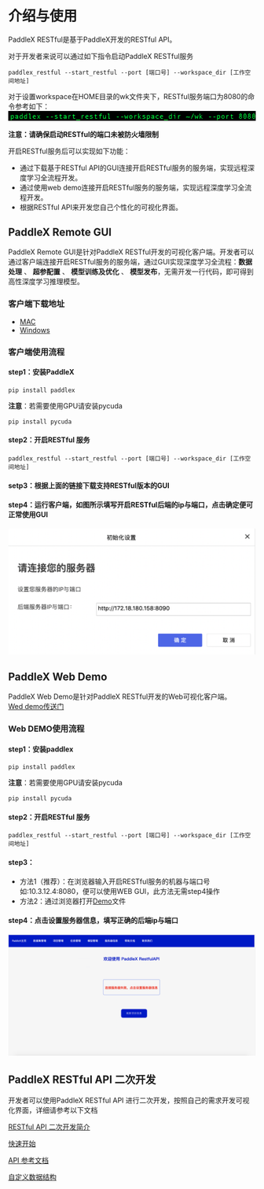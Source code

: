 # 介绍与使用
PaddleX RESTful是基于PaddleX开发的RESTful API。  

对于开发者来说可以通过如下指令启动PaddleX RESTful服务  

```
paddlex_restful --start_restful --port [端口号] --workspace_dir [工作空间地址]  
```

对于设置workspace在HOME目录的wk文件夹下，RESTful服务端口为8080的命令参考如下：
![](./img/start_restful.png)  

**注意：请确保启动RESTful的端口未被防火墙限制**

开启RESTful服务后可以实现如下功能：

- 通过下载基于RESTful API的GUI连接开启RESTful服务的服务端，实现远程深度学习全流程开发。
- 通过使用web demo连接开启RESTful服务的服务端，实现远程深度学习全流程开发。
- 根据RESTful API来开发您自己个性化的可视化界面。  



## PaddleX Remote GUI
PaddleX Remote GUI是针对PaddleX RESTful开发的可视化客户端。开发者可以通过客户端连接开启RESTful服务的服务端，通过GUI实现深度学习全流程：**数据处理** 、 **超参配置** 、 **模型训练及优化** 、 **模型发布**，无需开发一行代码，即可得到高性深度学习推理模型。  
### 客户端下载地址
- [MAC](https://bj.bcebos.com/paddlex/PaddleX_Remote_GUI/mac/PaddleX_Remote_GUI.zip)
- [Windows](https://bj.bcebos.com/paddlex/PaddleX_Remote_GUI/windows/PaddleX_Remote_GUI.zip)

### 客户端使用流程

#### step1：安装PaddleX  
```
pip install paddlex
```  
**注意**：若需要使用GPU请安装pycuda
```
pip install pycuda
```

#### step2：开启RESTful 服务
```
paddlex_restful --start_restful --port [端口号] --workspace_dir [工作空间地址]
```

#### setp3：根据上面的链接下载支持RESTful版本的GUI

#### step4：运行客户端，如图所示填写开启RESTful后端的ip与端口，点击确定便可正常使用GUI
![](./img/gui_use.png)


## PaddleX Web Demo
PaddleX Web Demo是针对PaddleX RESTful开发的Web可视化客户端。  
[Wed demo传送门](https://github.com/PaddlePaddle/PaddleX/blob/develop/paddlex_resful/restful/frontend_demo/paddlex_restful_demo.html)

### Web DEMO使用流程

#### step1：安装paddlex  
```
pip install paddlex
```  
**注意**：若需要使用GPU请安装pycuda
```
pip install pycuda
```

#### step2：开启RESTful 服务
```
paddlex_restful --start_restful --port [端口号] --workspace_dir [工作空间地址]
```

#### step3：
- 方法1（推荐）：在浏览器输入开启RESTful服务的机器与端口号如:10.3.12.4:8080，便可以使用WEB GUI，此方法无需step4操作
- 方法2：通过浏览器打开[Demo](https://github.com/PaddlePaddle/PaddleX/blob/develop/paddlex_restful/restful/frontend_demo/paddlex_restful_demo.html)文件



#### step4：点击设置服务器信息，填写正确的后端ip与端口
![](./img/web_demo.png)

## PaddleX RESTful API 二次开发
开发者可以使用PaddleX RESTful API 进行二次开发，按照自己的需求开发可视化界面，详细请参考以下文档  

[RESTful API 二次开发简介](./restful.md)  

[快速开始](./quick_start.md)  

[API 参考文档](./restful_api.md)  

[自定义数据结构](./data_struct.md)

